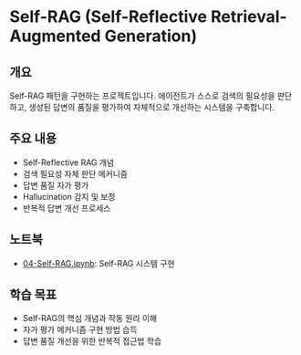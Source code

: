 # Self-RAG (Self-Reflective Retrieval-Augmented Generation)

## 개요

Self-RAG 패턴을 구현하는 프로젝트입니다. 에이전트가 스스로 검색의 필요성을 판단하고, 생성된 답변의 품질을 평가하여 자체적으로 개선하는 시스템을 구축합니다.

## 주요 내용

- Self-Reflective RAG 개념
- 검색 필요성 자체 판단 메커니즘
- 답변 품질 자가 평가
- Hallucination 감지 및 보정
- 반복적 답변 개선 프로세스

## 노트북

- [04-Self-RAG.ipynb](./04-Self-RAG.ipynb): Self-RAG 시스템 구현

## 학습 목표

- Self-RAG의 핵심 개념과 작동 원리 이해
- 자가 평가 메커니즘 구현 방법 습득
- 답변 품질 개선을 위한 반복적 접근법 학습
